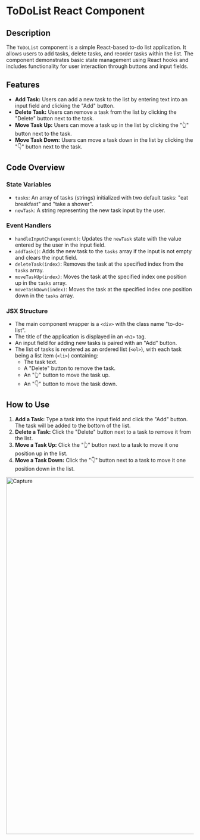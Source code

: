 # ToDoList React Component

## Description
The `ToDoList` component is a simple React-based to-do list application. It allows users to add tasks, delete tasks, and reorder tasks within the list. The component demonstrates basic state management using React hooks and includes functionality for user interaction through buttons and input fields.

## Features
- **Add Task:** Users can add a new task to the list by entering text into an input field and clicking the "Add" button.
- **Delete Task:** Users can remove a task from the list by clicking the "Delete" button next to the task.
- **Move Task Up:** Users can move a task up in the list by clicking the "👆" button next to the task.
- **Move Task Down:** Users can move a task down in the list by clicking the "👇" button next to the task.

## Code Overview

### State Variables
- `tasks`: An array of tasks (strings) initialized with two default tasks: "eat breakfast" and "take a shower".
- `newTask`: A string representing the new task input by the user.

### Event Handlers
- `handleInputChange(event)`: Updates the `newTask` state with the value entered by the user in the input field.
- `addTask()`: Adds the new task to the `tasks` array if the input is not empty and clears the input field.
- `deleteTask(index)`: Removes the task at the specified index from the `tasks` array.
- `moveTaskUp(index)`: Moves the task at the specified index one position up in the `tasks` array.
- `moveTaskDown(index)`: Moves the task at the specified index one position down in the `tasks` array.

### JSX Structure
- The main component wrapper is a `<div>` with the class name "to-do-list".
- The title of the application is displayed in an `<h1>` tag.
- An input field for adding new tasks is paired with an "Add" button.
- The list of tasks is rendered as an ordered list (`<ol>`), with each task being a list item (`<li>`) containing:
  - The task text.
  - A "Delete" button to remove the task.
  - An "👆" button to move the task up.
  - An "👇" button to move the task down.

## How to Use
1. **Add a Task:** Type a task into the input field and click the "Add" button. The task will be added to the bottom of the list.
2. **Delete a Task:** Click the "Delete" button next to a task to remove it from the list.
3. **Move a Task Up:** Click the "👆" button next to a task to move it one position up in the list.
4. **Move a Task Down:** Click the "👇" button next to a task to move it one position down in the list.

<img width="959" alt="Capture" src="https://github.com/Fidaa2002Shwahna/To-Do-List-using-react/assets/121303770/6f9d265b-2bd0-4500-8ffa-e87249e5f3eb">

